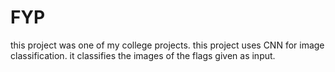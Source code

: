 # FYP
 
this project was one of my college projects. this project uses CNN for image classification. it classifies the images of the flags given as input.
